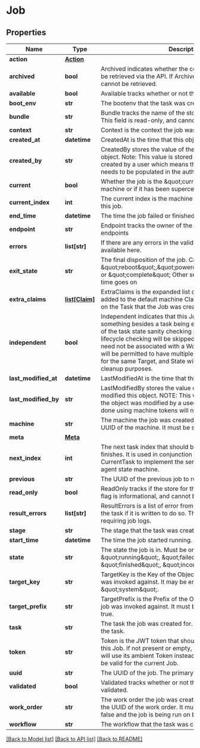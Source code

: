 # Job

## Properties
Name | Type | Description | Notes
------------ | ------------- | ------------- | -------------
**action** | [**Action**](Action.md) |  | [optional] 
**archived** | **bool** | Archived indicates whether the complete log for the job can be retrieved via the API.  If Archived is true, then the log cannot be retrieved. | 
**available** | **bool** | Available tracks whether or not the model passed validation. | [optional] 
**boot_env** | **str** | The bootenv that the task was created in. | [optional] 
**bundle** | **str** | Bundle tracks the name of the store containing this object. This field is read-only, and cannot be changed via the API. | [optional] 
**context** | **str** | Context is the context the job was created to run in. | [optional] 
**created_at** | **datetime** | CreatedAt is the time that this object was created. | [optional] 
**created_by** | **str** | CreatedBy stores the value of the user that created this object. Note: This value is stored ONLY if the object was created by a user which means that &#x60;currentUserName&#x60; needs to be populated in the authBlob | [optional] 
**current** | **bool** | Whether the job is the \&quot;current one\&quot; for the machine or if it has been superceded. | 
**current_index** | **int** | The current index is the machine CurrentTask that created this job. | 
**end_time** | **datetime** | The time the job failed or finished. | [optional] 
**endpoint** | **str** | Endpoint tracks the owner of the object among DRP endpoints | [optional] 
**errors** | **list[str]** | If there are any errors in the validation process, they will be available here. | [optional] 
**exit_state** | **str** | The final disposition of the job. Can be one of \&quot;reboot\&quot;,\&quot;poweroff\&quot;,\&quot;stop\&quot;, or \&quot;complete\&quot; Other substates may be added as time goes on | [optional] 
**extra_claims** | [**list[Claim]**](Claim.md) | ExtraClaims is the expanded list of extra Claims that were added to the default machine Claims via the ExtraRoles field on the Task that the Job was created to run. | [optional] 
**independent** | **bool** | Independent indicates that this Job was created to track something besides a task being executed by an agent.  Most of the task state sanity checking performed by the job lifecycle checking will be skipped -- in particular, the job need not be associated with a Workorder or a Machine, it will be permitted to have multiple simultaneous Jobs in flight for the same Target, and State will be ignored for job cleanup purposes. | [optional] 
**last_modified_at** | **datetime** | LastModifiedAt is the time that this object was last modified. | [optional] 
**last_modified_by** | **str** | LastModifiedBy stores the value of the user that last modified this object. NOTE: This value is populated ONLY if the object was modified by a user which means any actions done using machine tokens will not get tracked | [optional] 
**machine** | **str** | The machine the job was created for.  This field must be the UUID of the machine. It must be set if Independent is false. | [optional] 
**meta** | [**Meta**](Meta.md) |  | [optional] 
**next_index** | **int** | The next task index that should be run when this job finishes.  It is used in conjunction with the machine CurrentTask to implement the server side of the machine agent state machine. | 
**previous** | **str** | The UUID of the previous job to run on this machine. | [optional] 
**read_only** | **bool** | ReadOnly tracks if the store for this object is read-only. This flag is informational, and cannot be changed via the API. | [optional] 
**result_errors** | **list[str]** | ResultErrors is a list of error from the task.  This is filled in by the task if it is written to do so.  This tracks results without requiring job logs. | [optional] 
**stage** | **str** | The stage that the task was created in. | [optional] 
**start_time** | **datetime** | The time the job started running. | [optional] 
**state** | **str** | The state the job is in.  Must be one of \&quot;created\&quot;, \&quot;running\&quot;, \&quot;failed\&quot;, \&quot;finished\&quot;, \&quot;incomplete\&quot; | 
**target_key** | **str** | TargetKey is the Key of the Object that an Independent job was invoked against. It may be empty if TargetPrefix is \&quot;system\&quot;. | [optional] 
**target_prefix** | **str** | TargetPrefix is the Prefix of the Object that an Independent job was invoked against. It must be set if Independent is true. | [optional] 
**task** | **str** | The task the job was created for.  This will be the name of the task. | [optional] 
**token** | **str** | Token is the JWT token that should be used when running this Job.  If not present or empty, the Agent running the Job will use its ambient Token instead.  If set, the Token will only be valid for the current Job. | [optional] 
**uuid** | **str** | The UUID of the job.  The primary key. | 
**validated** | **bool** | Validated tracks whether or not the model has been validated. | [optional] 
**work_order** | **str** | The work order the job was created for.  This field must be the UUID of the work order. It must be set if Independent is false and the job is being run on behalf of a WorkOrder. | [optional] 
**workflow** | **str** | The workflow that the task was created in. | [optional] 

[[Back to Model list]](../README.md#documentation-for-models) [[Back to API list]](../README.md#documentation-for-api-endpoints) [[Back to README]](../README.md)


